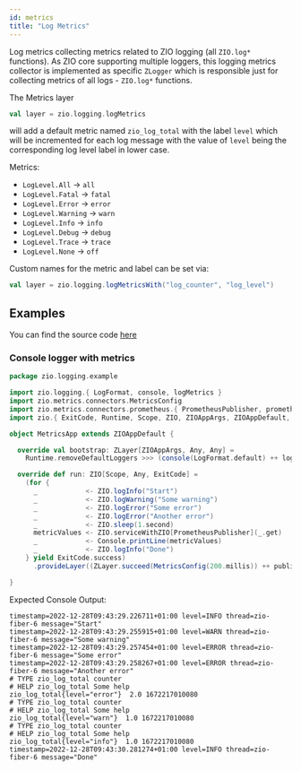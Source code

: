 ```yaml
---
id: metrics
title: "Log Metrics"
---
```


Log metrics collecting metrics related to ZIO logging (all `ZIO.log*` functions).
As ZIO core supporting multiple loggers, this logging metrics collector is implemented as specific `ZLogger`
which is responsible just for collecting metrics of all logs - `ZIO.log*` functions.

The Metrics layer

```scala
val layer = zio.logging.logMetrics
```

will add a default metric named `zio_log_total` with the label `level` which will be
incremented for each log message with the value of `level` being the corresponding log level label in lower case.

Metrics:

* `LogLevel.All` -> `all`
* `LogLevel.Fatal` -> `fatal`
* `LogLevel.Error` -> `error`
* `LogLevel.Warning` -> `warn`
* `LogLevel.Info` -> `info`
* `LogLevel.Debug` -> `debug`
* `LogLevel.Trace` -> `trace`
* `LogLevel.None` -> `off`

Custom names for the metric and label can be set via:

```scala
val layer = zio.logging.logMetricsWith("log_counter", "log_level")
```

## Examples

You can find the source
code [here](https://github.com/zio/zio-logging/tree/master/examples)

### Console logger with metrics

[//]: # (TODO: make snippet type-checked using mdoc)

```scala
package zio.logging.example

import zio.logging.{ LogFormat, console, logMetrics }
import zio.metrics.connectors.MetricsConfig
import zio.metrics.connectors.prometheus.{ PrometheusPublisher, prometheusLayer, publisherLayer }
import zio.{ ExitCode, Runtime, Scope, ZIO, ZIOAppArgs, ZIOAppDefault, ZLayer, _ }

object MetricsApp extends ZIOAppDefault {

  override val bootstrap: ZLayer[ZIOAppArgs, Any, Any] =
    Runtime.removeDefaultLoggers >>> (console(LogFormat.default) ++ logMetrics)

  override def run: ZIO[Scope, Any, ExitCode] =
    (for {
      _            <- ZIO.logInfo("Start")
      _            <- ZIO.logWarning("Some warning")
      _            <- ZIO.logError("Some error")
      _            <- ZIO.logError("Another error")
      _            <- ZIO.sleep(1.second)
      metricValues <- ZIO.serviceWithZIO[PrometheusPublisher](_.get)
      _            <- Console.printLine(metricValues)
      _            <- ZIO.logInfo("Done")
    } yield ExitCode.success)
      .provideLayer((ZLayer.succeed(MetricsConfig(200.millis)) ++ publisherLayer) >+> prometheusLayer)

}

```

Expected Console Output:

```
timestamp=2022-12-28T09:43:29.226711+01:00 level=INFO thread=zio-fiber-6 message="Start"
timestamp=2022-12-28T09:43:29.255915+01:00 level=WARN thread=zio-fiber-6 message="Some warning"
timestamp=2022-12-28T09:43:29.257454+01:00 level=ERROR thread=zio-fiber-6 message="Some error"
timestamp=2022-12-28T09:43:29.258267+01:00 level=ERROR thread=zio-fiber-6 message="Another error"
# TYPE zio_log_total counter
# HELP zio_log_total Some help
zio_log_total{level="error"}  2.0 1672217010080
# TYPE zio_log_total counter
# HELP zio_log_total Some help
zio_log_total{level="warn"}  1.0 1672217010080
# TYPE zio_log_total counter
# HELP zio_log_total Some help
zio_log_total{level="info"}  1.0 1672217010080
timestamp=2022-12-28T09:43:30.281274+01:00 level=INFO thread=zio-fiber-6 message="Done"
```